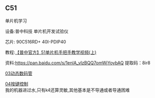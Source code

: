 ## C51
单片机学习

设备:普中科技 单片机开发试验仪

芯片: 90C516RD+    40I-PDIP40

教程:[【普中官方】51单片机手把手教学视频(上)](https://www.bilibili.com/video/BV1RB4y1i71i?spm_id_from=333.999.0.0&vd_source=eee7148b443d7f36d5ad3eaba69ace7d)

资料:https://pan.baidu.com/s/1enlA_vIzBQQ7omWjYoybAQ 提取码：8ir8


[03动态数码管](https://pan.baidu.com/s/1qrcQW-_6HKvxzD5GhK1YYg?pwd=omfy)

[04按键控制](./04%E6%8C%89%E9%94%AE%E6%8E%A7%E5%88%B6/main.c)  
我的机器进过水,只有k4还算灵敏,其他基本是不导通或者导通困难
